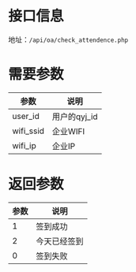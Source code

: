 # 接口信息
地址：`/api/oa/check_attendence.php`
# 需要参数
|参数|说明|
|---|---|
|user_id|用户的qyj_id|
|wifi_ssid|企业WIFI|
|wifi_ip|企业IP|
# 返回参数
|参数|说明|
|---|---|
|1|签到成功|
|2|今天已经签到|
|0|签到失败|

